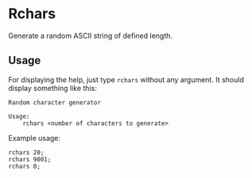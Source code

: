 # Rchars

Generate a random ASCII string of defined length.

## Usage
For displaying the help, just type `rchars` without any argument.
It should display something like this:
```
Random character generator

Usage:
    rchars <number of characters to generate>
```

Example usage:
```shell
rchars 20;
rchars 9001;
rchars 0;
```
